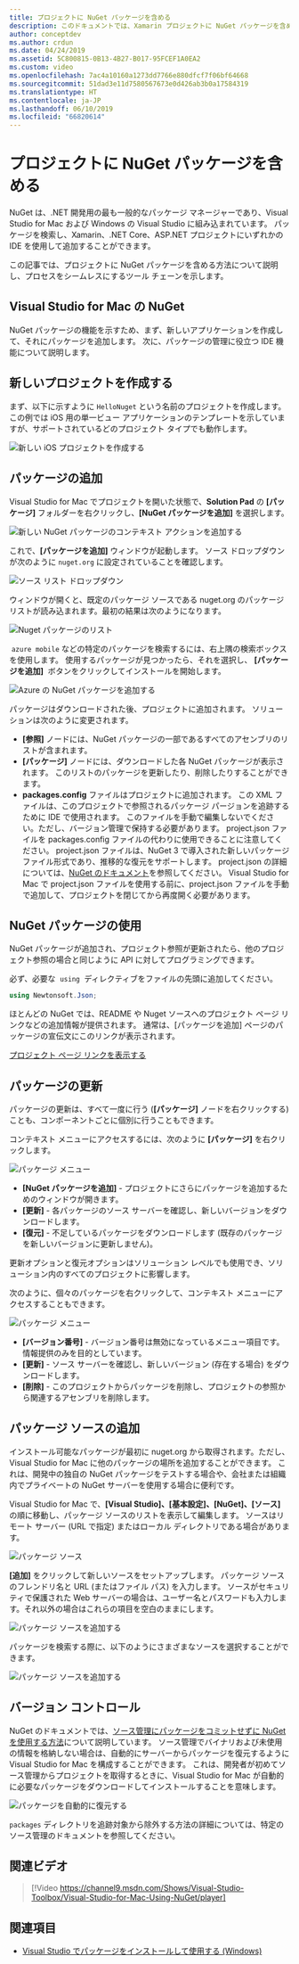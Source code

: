 ```yaml
---
title: プロジェクトに NuGet パッケージを含める
description: このドキュメントでは、Xamarin プロジェクトに NuGet パッケージを含める方法について説明します。 パッケージの検索およびダウンロードの手順を説明し、IDE 統合機能の概要を示します。
author: conceptdev
ms.author: crdun
ms.date: 04/24/2019
ms.assetid: 5C800815-0B13-4B27-B017-95FCEF1A0EA2
ms.custom: video
ms.openlocfilehash: 7ac4a10160a1273dd7766e880dfcf7f06bf64668
ms.sourcegitcommit: 51dad3e11d7580567673e0d426ab3b0a17584319
ms.translationtype: HT
ms.contentlocale: ja-JP
ms.lasthandoff: 06/10/2019
ms.locfileid: "66820614"
---
```

# <a name="include-a-nuget-package-in-your-project"></a>プロジェクトに NuGet パッケージを含める

NuGet は、.NET 開発用の最も一般的なパッケージ マネージャーであり、Visual Studio for Mac および Windows の Visual Studio に組み込まれています。 パッケージを検索し、Xamarin、.NET Core、ASP.NET プロジェクトにいずれかの IDE を使用して追加することができます。

この記事では、プロジェクトに NuGet パッケージを含める方法について説明し、プロセスをシームレスにするツール チェーンを示します。

## <a name="nuget-in-visual-studio-for-mac"></a>Visual Studio for Mac の NuGet

NuGet パッケージの機能を示すため、まず、新しいアプリケーションを作成して、それにパッケージを追加します。 次に、パッケージの管理に役立つ IDE 機能について説明します。

## <a name="create-a-new-project"></a>新しいプロジェクトを作成する

まず、以下に示すように `HelloNuget` という名前のプロジェクトを作成します。 この例では iOS 用の単一ビュー アプリケーションのテンプレートを示していますが、サポートされているどのプロジェクト タイプでも動作します。

![新しい iOS プロジェクトを作成する](media/nuget-walkthrough-NewProject.png)

## <a name="adding-a-package"></a>パッケージの追加

Visual Studio for Mac でプロジェクトを開いた状態で、**Solution Pad** の **[パッケージ]** フォルダーを右クリックし、**[NuGet パッケージを追加]** を選択します。

![新しい NuGet パッケージのコンテキスト アクションを追加する](media/nuget-walkthrough-PackagesMenu.png)

これで、**[パッケージを追加]** ウィンドウが起動します。 ソース ドロップダウンが次のように `nuget.org` に設定されていることを確認します。

![ソース リスト ドロップダウン](media/nuget-walkthrough-Source.png)

ウィンドウが開くと、既定のパッケージ ソースである nuget.org のパッケージ リストが読み込まれます。最初の結果は次のようになります。

![Nuget パッケージのリスト](media/nuget-walkthrough-AddPackages1.png)

 `azure mobile` などの特定のパッケージを検索するには、右上隅の検索ボックスを使用します。 使用するパッケージが見つかったら、それを選択し、 **[パッケージを追加]**  ボタンをクリックしてインストールを開始します。

![Azure の NuGet パッケージを追加する](media/nuget-walkthrough-AddPackages2.png)

パッケージはダウンロードされた後、プロジェクトに追加されます。 ソリューションは次のように変更されます。

* **[参照]** ノードには、NuGet パッケージの一部であるすべてのアセンブリのリストが含まれます。
* **[パッケージ]** ノードには、ダウンロードした各 NuGet パッケージが表示されます。 このリストのパッケージを更新したり、削除したりすることができます。
* **packages.config** ファイルはプロジェクトに追加されます。 この XML ファイルは、このプロジェクトで参照されるパッケージ パージョンを追跡するために IDE で使用されます。 このファイルを手動で編集しないでください。ただし、バージョン管理で保持する必要があります。 project.json ファイルを packages.config ファイルの代わりに使用できることに注意してください。 project.json ファイルは、NuGet 3 で導入された新しいパッケージ ファイル形式であり、推移的な復元をサポートします。 project.json の詳細については、[NuGet のドキュメント](https://docs.microsoft.com/NuGet/Schema/Project-Json)を参照してください。 Visual Studio for Mac で project.json ファイルを使用する前に、project.json ファイルを手動で追加して、プロジェクトを閉じてから再度開く必要があります。

## <a name="using-nuget-packages"></a>NuGet パッケージの使用

NuGet パッケージが追加され、プロジェクト参照が更新されたら、他のプロジェクト参照の場合と同じように API に対してプログラミングできます。

必ず、必要な  `using`  ディレクティブをファイルの先頭に追加してください。

```csharp
using Newtonsoft.Json;
```

ほとんどの NuGet では、README や Nuget ソースへのプロジェクト ページ リンクなどの追加情報が提供されます。 通常は、[パッケージを追加] ページのパッケージの宣伝文にこのリンクが表示されます。

[プロジェクト ページ リンクを表示する](media/nuget-walkthrough-project-page.png)

<a name="Package_Updates" class="injected"></a>

## <a name="package-updates"></a>パッケージの更新

パッケージの更新は、すべて一度に行う (**[パッケージ]** ノードを右クリックする) ことも、コンポーネントごとに個別に行うこともできます。

コンテキスト メニューにアクセスするには、次のように **[パッケージ]** を右クリックします。

![パッケージ メニュー](media/nuget-walkthrough-PackagesMenu.png)

*   **[NuGet パッケージを追加]** - プロジェクトにさらにパッケージを追加するためのウィンドウが開きます。
*   **[更新]** - 各パッケージのソース サーバーを確認し、新しいバージョンをダウンロードします。
*   **[復元]** - 不足しているパッケージをダウンロードします (既存のパッケージを新しいバージョンに更新しません)。

更新オプションと復元オプションはソリューション レベルでも使用でき、ソリューション内のすべてのプロジェクトに影響します。

次のように、個々のパッケージを右クリックして、コンテキスト メニューにアクセスすることもできます。

![パッケージ メニュー](media/nuget-walkthrough-PackageMenu.png)

* **[バージョン番号]** - バージョン番号は無効になっているメニュー項目です。情報提供のみを目的としています。
* **[更新]** - ソース サーバーを確認し、新しいバージョン (存在する場合) をダウンロードします。
* **[削除]** - このプロジェクトからパッケージを削除し、プロジェクトの参照から関連するアセンブリを削除します。

## <a name="adding-package-sources"></a>パッケージ ソースの追加

インストール可能なパッケージが最初に nuget.org から取得されます。ただし、Visual Studio for Mac に他のパッケージの場所を追加することができます。 これは、開発中の独自の NuGet パッケージをテストする場合や、会社または組織内でプライベートの NuGet サーバーを使用する場合に便利です。

Visual Studio for Mac で、**[Visual Studio]、[基本設定]、[NuGet]、[ソース]** の順に移動し、パッケージ ソースのリストを表示して編集します。 ソースはリモート サーバー (URL で指定) またはローカル ディレクトリである場合があります。

![パッケージ ソース](media/nuget-walkthrough-PackageSource.png)

**[追加]** をクリックして新しいソースをセットアップします。 パッケージ ソースのフレンドリ名と URL (またはファイル パス) を入力します。 ソースがセキュリティで保護された Web サーバーの場合は、ユーザー名とパスワードも入力します。それ以外の場合はこれらの項目を空白のままにします。

![パッケージ ソースを追加する](media/nuget-walkthrough-PackageSource2.png)

パッケージを検索する際に、以下のようにさまざまなソースを選択することができます。

![パッケージ ソースを追加する](media/nuget-walkthrough-PackageSource3.png)

## <a name="version-control"></a>バージョン コントロール

NuGet のドキュメントでは、[ソース管理にパッケージをコミットせずに NuGet を使用する方法](/nuget/consume-packages/packages-and-source-control)について説明しています。 ソース管理でバイナリおよび未使用の情報を格納しない場合は、自動的にサーバーからパッケージを復元するように Visual Studio for Mac を構成することができます。 これは、開発者が初めてソース管理からプロジェクトを取得するときに、Visual Studio for Mac が自動的に必要なパッケージをダウンロードしてインストールすることを意味します。

![パッケージを自動的に復元する](media/nuget-walkthrough-AutoRestore.png)

`packages` ディレクトリを追跡対象から除外する方法の詳細については、特定のソース管理のドキュメントを参照してください。

## <a name="related-video"></a>関連ビデオ

> [!Video https://channel9.msdn.com/Shows/Visual-Studio-Toolbox/Visual-Studio-for-Mac-Using-NuGet/player]

## <a name="see-also"></a>関連項目

* [Visual Studio でパッケージをインストールして使用する (Windows)](/nuget/quickstart/install-and-use-a-package-in-visual-studio)
